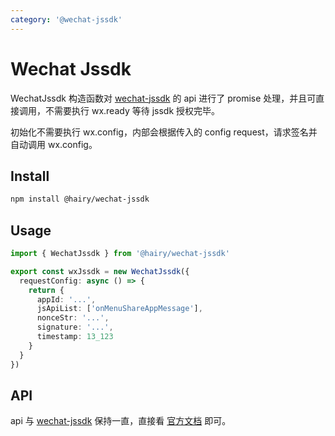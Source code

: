 ```yaml
---
category: '@wechat-jssdk'
---
```


# Wechat Jssdk

WechatJssdk 构造函数对 [wechat-jssdk](https://developers.weixin.qq.com/doc/offiaccount/OA_Web_Apps/JS-SDK.html) 的 api 进行了 promise 处理，并且可直接调用，不需要执行 wx.ready 等待 jssdk 授权完毕。

初始化不需要执行 wx.config，内部会根据传入的 config request，请求签名并自动调用 wx.config。

## Install

~~~sh
npm install @hairy/wechat-jssdk
~~~

## Usage
```ts
import { WechatJssdk } from '@hairy/wechat-jssdk'

export const wxJssdk = new WechatJssdk({
  requestConfig: async () => {
    return { 
      appId: '...',
      jsApiList: ['onMenuShareAppMessage'],
      nonceStr: '...',
      signature: '...',
      timestamp: 13_123
    }
  }
})
```

## API 

api 与 [wechat-jssdk](https://developers.weixin.qq.com/doc/offiaccount/OA_Web_Apps/JS-SDK.html) 保持一直，直接看 [官方文档](https://developers.weixin.qq.com/doc/offiaccount/OA_Web_Apps/JS-SDK.html) 即可。
